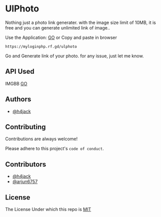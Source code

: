 # UlPhoto
Nothing just a photo link generater. with the image size limit of 10MB, it is free and you can generate unlimited link of image..

Use the Application:
[GO](https://myloginphp.rf.gd/ulphoto) or Copy and paste in browser
```
https://myloginphp.rf.gd/ulphoto
```
Go and Generate link of your photo. for any issue, just let me know.
## API Used

IMGBB [GO](https://api.imgbb.com/)
## Authors

- [@h4jack](https://www.github.com/h4jack)


## Contributing

Contributions are always welcome!

Please adhere to this project's `code of conduct`.

## Contributors
- [@h4jack](https://www.github.com/h4jack)
- [@arjun6757](https://www.github.com/arjun6757)
## License

The License Under which this repo is [MIT](https://github.com/h4jack/ulphoto/blob/main/LICENSE/)


